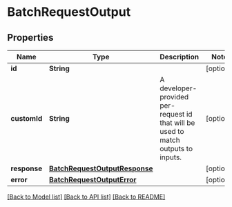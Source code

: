 # BatchRequestOutput

## Properties
Name | Type | Description | Notes
------------ | ------------- | ------------- | -------------
**id** | **String** |  | [optional] 
**customId** | **String** | A developer-provided per-request id that will be used to match outputs to inputs. | [optional] 
**response** | [**BatchRequestOutputResponse**](BatchRequestOutputResponse.md) |  | [optional] 
**error** | [**BatchRequestOutputError**](BatchRequestOutputError.md) |  | [optional] 

[[Back to Model list]](../README.md#documentation-for-models) [[Back to API list]](../README.md#documentation-for-api-endpoints) [[Back to README]](../README.md)


